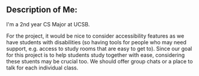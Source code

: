 ## Description of Me:

I'm a 2nd year CS Major at UCSB.

For the project, it would be nice to consider accessibility features as we have students with disabilities (so having tools for people who may need support, e.g. access to study rooms that are easy to get to). Since our goal for this project is to help students study together with ease, considering these stuents may be crucial too. We should offer group chats or a place to talk for each individual class.